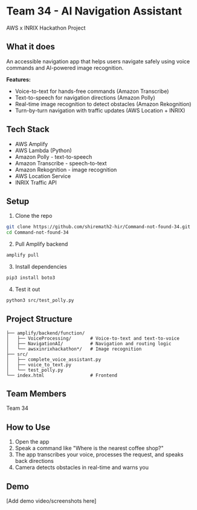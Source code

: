 # Team 34 - AI Navigation Assistant

AWS x INRIX Hackathon Project

## What it does

An accessible navigation app that helps users navigate safely using voice commands and AI-powered image recognition.

**Features:**
- Voice-to-text for hands-free commands (Amazon Transcribe)
- Text-to-speech for navigation directions (Amazon Polly)
- Real-time image recognition to detect obstacles (Amazon Rekognition)
- Turn-by-turn navigation with traffic updates (AWS Location + INRIX)

## Tech Stack

- AWS Amplify
- AWS Lambda (Python)
- Amazon Polly - text-to-speech
- Amazon Transcribe - speech-to-text
- Amazon Rekognition - image recognition
- AWS Location Service
- INRIX Traffic API

## Setup

1. Clone the repo
```bash
git clone https://github.com/shiremath2-hir/Command-not-found-34.git
cd Command-not-found-34
```

2. Pull Amplify backend
```bash
amplify pull
```

3. Install dependencies
```bash
pip3 install boto3
```

4. Test it out
```bash
python3 src/test_polly.py
```

## Project Structure

```
├── amplify/backend/function/
│   ├── VoiceProcessing/       # Voice-to-text and text-to-voice
│   ├── NavigationAI/          # Navigation and routing logic
│   └── awsxinrixhackathon*/   # Image recognition
├── src/
│   ├── complete_voice_assistant.py
│   ├── voice_to_text.py
│   └── test_polly.py
└── index.html                 # Frontend
```

## Team Members

Team 34

## How to Use

1. Open the app
2. Speak a command like "Where is the nearest coffee shop?"
3. The app transcribes your voice, processes the request, and speaks back directions
4. Camera detects obstacles in real-time and warns you

## Demo

[Add demo video/screenshots here]
